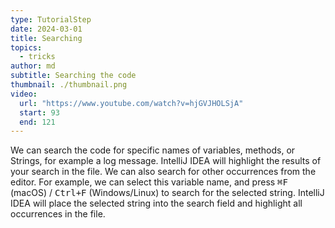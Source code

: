```yaml
---
type: TutorialStep
date: 2024-03-01
title: Searching
topics:
  - tricks
author: md
subtitle: Searching the code
thumbnail: ./thumbnail.png
video:
  url: "https://www.youtube.com/watch?v=hjGVJHOLSjA"
  start: 93
  end: 121
---
```


We can search the code for specific names of variables, methods, or Strings, for example a log message. IntelliJ IDEA will highlight the results of your search in the file.
We can also search for other occurrences from the editor. For example, we can select this variable name, and press <kbd>⌘F</kbd> (macOS) / <kbd>Ctrl+F</kbd> (Windows/Linux) to search for the selected string. IntelliJ IDEA will place the selected string into the search field and highlight all occurrences in the file.
